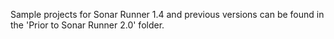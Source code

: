 Sample projects for Sonar Runner 1.4 and previous versions can be found in the 'Prior to Sonar Runner 2.0' folder.